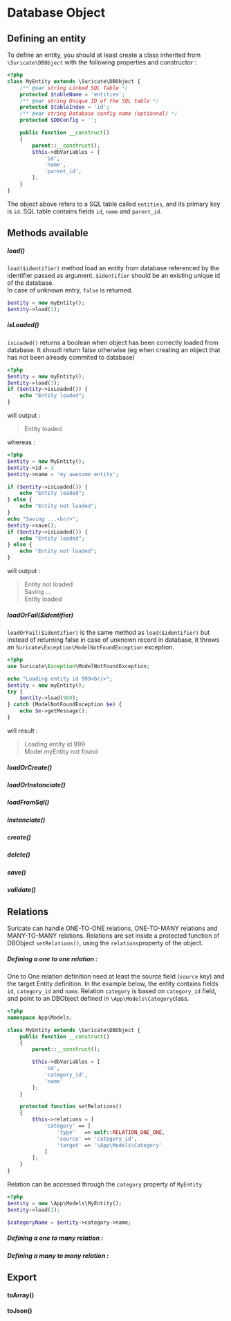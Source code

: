 # Database Object

## Defining an entity

To define an entity, you should at least create a class inherited from `\Suricate\DBObject` with the following properties and constructor :

```php
<?php
class MyEntity extends \Suricate\DBObject {
    /** @var string Linked SQL Table */
    protected $tableName = 'entities';
    /** @var string Unique ID of the SQL table */
    protected $tableIndex = 'id';
    /** @var string Database config name (optionnal) */
    protected $DBConfig = '';

    public function __construct()
    {
        parent::__construct();
        $this->dbVariables = [
            'id',
            'name',
            'parent_id',
        ];
    }
}
```

The object above refers to a SQL table called `entities`, and its primary key is `id`. SQL table contains fields `id`, `name` and `parent_id`.

## Methods available

##### load()

`load($identifier)` method load an entity from database referenced by the identifier passed as argument.
`$identifier` should be an existing unique id of the database.  
In case of unknown entry, `false` is returned.

```php
$entity = new myEntity();
$entity->load(1);
```

##### isLoaded()

`isLoaded()` returns a boolean when object has been correctly loaded from database. It shoudl return false otherwise (eg when creating an object that has not been already commited to database)

```php
<?php
$entity = new myEntity();
$entity->load(1);
if ($entity->isLoaded()) {
    echo "Entity loaded";
}
```

will output :

> Entity loaded

whereas :

```php
<?php
$entity = new MyEntity();
$entity->id = 3
$entity->name = 'my awesome entity';

if ($entity->isLoaded()) {
    echo "Entity loaded";
} else {
    echo "Entity not loaded";
}
echo "Saving ...<br/>";
$entity->save();
if ($entity->isLoaded()) {
    echo "Entity loaded";
} else {
    echo "Entity not loaded";
}
```

will output :

> Entity not loaded  
> Saving ...  
> Entity loaded

##### loadOrFail(\$identifier)

`loadOrFail($identifier)` is the same method as `load($identifier)` but instead of returning false in case of unknown record in database, it throws an `Suricate\Exception\ModelNotFoundException` exception.

```php
<?php
use Suricate\Exception\ModelNotFoundException;

echo "Loading entity id 999<br/>";
$entity = new myEntity();
try {
    $entity->load(999);
} catch (ModelNotFoundException $e) {
    echo $e->getMessage();
}
```

will result :

> Loading entity id 999  
> Model myEntity not found

##### loadOrCreate()

##### loadOrInstanciate()

##### loadFromSql()

##### instanciate()

##### create()

##### delete()

##### save()

##### validate()

## Relations

Suricate can handle ONE-TO-ONE relations, ONE-TO-MANY relations and MANY-TO-MANY relations.
Relations are set inside a protected function of DBObject `setRelations()`, using the `relations`property of the object.

##### Defining a one to one relation :

One to One relation definition need at least the source field (`source` key) and the target Entity definition.
In the example below, the entity contains fields `id`, `category_id` and `name`.
Relation `category` is based on `category_id` field, and point to an DBObject defined in `\App\Models\Category`class.

```php
<?php
namespace App\Models;

class MyEntity extends \Suricate\DBObject {
    public function __construct()
    {
        parent::__construct();

        $this->dbVariables = [
            'id',
            'category_id',
            'name'
        ];
    }

    protected function setRelations()
    {
        $this->relations = [
            'category' => [
                'type'   => self::RELATION_ONE_ONE,
                'source' => 'category_id',
                'target' => '\App\Models\Category'
            ]
        ];
    }
}
```

Relation can be accessed through the `category` property of `MyEntity`

```php
<?php
$entity = new \App\Models\MyEntity();
$entity->load(1);

$categoryName = $entity->category->name;
```

##### Defining a one to many relation :

##### Defining a many to many relation :

## Export

#### toArray()

#### toJson()

```

```
